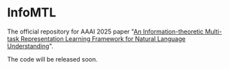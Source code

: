 # InfoMTL
The official repository for AAAI 2025 paper "[An Information-theoretic Multi-task Representation Learning Framework for Natural Language Understanding](https://www.arxiv.org/abs/2503.04667)".

The code will be released soon.
